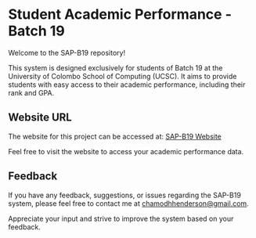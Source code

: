 # Student Academic Performance - Batch 19

Welcome to the SAP-B19 repository!

This system is designed exclusively for students of Batch 19 at the University of Colombo School of Computing (UCSC).
It aims to provide students with easy access to their academic performance, including their rank and GPA.

## Website URL

The website for this project can be accessed at: [SAP-B19 Website](https://sap-b19.vercel.app)

Feel free to visit the website to access your academic performance data.

## Feedback

If you have any feedback, suggestions, or issues regarding the SAP-B19 system, please feel free to contact me at [chamodhhenderson@gmail.com](mailto:chamodhhenderson@gmail.com).

Appreciate your input and strive to improve the system based on your feedback.

